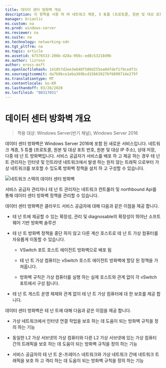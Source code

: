 ```yaml
---
title: 데이터 센터 방화벽 개요
description: 이 항목을 사용 하 여 네트워크 계층, 5 튜플 (프로토콜, 원본 및 대상 포트 번호, 원본 및 대상 IP 주소), 상태 저장, Windows Server 2016의 다중 테 넌 트 방화벽 인 데이터 센터 방화벽에 대해 알아볼 수 있습니다.
manager: brianlic
ms.custom: na
ms.prod: windows-server
ms.reviewer: na
ms.suite: na
ms.technology: networking-sdn
ms.tgt_pltfrm: na
ms.topic: article
ms.assetid: 67576533-206b-428a-956c-ed8c53218d9b
ms.author: lizross
author: eross-msft
ms.openlocfilehash: 141057d2ee3e648f589d255ea04fdef179cedf3c
ms.sourcegitcommit: da7b9bce1eba369bcd156639276f6899714e279f
ms.translationtype: MT
ms.contentlocale: ko-KR
ms.lasthandoff: 03/26/2020
ms.locfileid: "80317031"
---
```

# <a name="datacenter-firewall-overview"></a>데이터 센터 방화벽 개요

>적용 대상: Windows Server(반기 채널), Windows Server 2016

데이터 센터 방화벽은 Windows Server 2016에 포함 된 새로운 서비스입니다. 네트워크 계층, 5 튜플 (프로토콜, 원본 및 대상 포트 번호, 원본 및 대상 IP 주소), 상태 저장, 다중 테 넌 트 방화벽입니다. 서비스 공급자가 서비스를 배포 하 고 제공 하는 경우 테 넌 트 관리자는 인터넷 및 인트라넷 네트워크에서 발생 하는 원치 않는 트래픽 으로부터 가상 네트워크를 보호할 수 있도록 방화벽 정책을 설치 하 고 구성할 수 있습니다.  
  
![네트워크 스택의 데이터 센터 방화벽](../../../media/Datacenter-Firewall-Overview/MultitenantFirewallOverview2.png)  
  
서비스 공급자 관리자나 테 넌 트 관리자는 네트워크 컨트롤러 및 northbound Api를 통해 데이터 센터 방화벽 정책을 관리할 수 있습니다.  
  
데이터 센터 방화벽은 클라우드 서비스 공급자에 대해 다음과 같은 이점을 제공 합니다.  
  
-   테 넌 트에 제공할 수 있는 확장성, 관리 및 diagnosable의 확장성이 뛰어난 소프트웨어 기반 방화벽 솔루션  
  
-   테 넌 트 방화벽 정책을 중단 하지 않고 다른 계산 호스트로 테 넌 트 가상 컴퓨터를 자유롭게 이동할 수 있습니다.  
  
    -   VSwitch 포트 호스트 에이전트 방화벽으로 배포 됨  
  
    -   테 넌 트 가상 컴퓨터는 vSwitch 호스트 에이전트 방화벽에 할당 된 정책을 가져옵니다.  
  
    -   방화벽 규칙은 가상 컴퓨터를 실행 하는 실제 호스트와 관계 없이 각 vSwitch 포트에서 구성 됩니다.  
  
-   테 넌 트 게스트 운영 체제와 관계 없이 테 넌 트 가상 컴퓨터에 대 한 보호를 제공 합니다.  
  
데이터 센터 방화벽은 테 넌 트에 대해 다음과 같은 이점을 제공 합니다.  
  
-   가상 네트워크에서 인터넷 연결 작업을 보호 하는 데 도움이 되는 방화벽 규칙을 정의 하는 기능  
  
-   동일한 L2 가상 서브넷의 가상 컴퓨터와 다른 L2 가상 서브넷에 있는 가상 컴퓨터 간의 트래픽을 보호 하는 데 도움이 되는 방화벽 규칙을 정의 하는 기능  
  
-   서비스 공급자의 테 넌 트 온-프레미스 네트워크와 가상 네트워크 간에 네트워크 트래픽을 보호 하 고 격리 하는 데 도움이 되는 방화벽 규칙을 정의 하는 기능  
  


